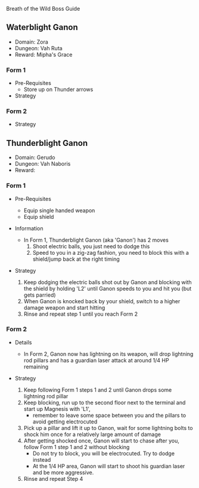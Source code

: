 Breath of the Wild Boss Guide

## Waterblight Ganon
+ Domain: Zora
+ Dungeon: Vah Ruta
+ Reward: Mipha's Grace
### Form 1
- Pre-Requisites
    + Store up on Thunder arrows
- Strategy

### Form 2
- Strategy

## Thunderblight Ganon
+ Domain: Gerudo
+ Dungeon: Vah Naboris
+ Reward: 
### Form 1
- Pre-Requisites
    + Equip single handed weapon
    + Equip shield

- Information
    - In Form 1, Thunderblight Ganon (aka 'Ganon') has 2 moves
        1. Shoot electric balls, you just need to dodge this
        2. Speed to you in a zig-zag fashion, you need to block this with a shield/jump back at the right timing

- Strategy
    1. Keep dodging the electric balls shot out by Ganon and blocking with the shield by holding 'L2' until Ganon speeds to you and hit you (but gets parried)
    2. When Ganon is knocked back by your shield, switch to a higher damage weapon and start hitting
    3. Rinse and repeat step 1 until you reach Form 2

### Form 2
- Details
    + In Form 2, Ganon now has lightning on its weapon, will drop lightning rod pillars and has a guardian laser attack at around 1/4 HP remaining

- Strategy
    1. Keep following Form 1 steps 1 and 2 until Ganon drops some lightning rod pillar
    2. Keep blocking, run up to the second floor next to the terminal and start up Magnesis with 'L1', 
        + remember to leave some space between you and the pillars to avoid getting electrocuted
    3. Pick up a pillar and lift it up to Ganon, wait for some lightning bolts to shock him once for a relatively large amount of damage
    4. After getting shocked once, Ganon will start to chase after you, follow Form 1 step 1 and 2 without blocking
        + Do not try to block, you will be electrocuted. Try to dodge instead
        + At the 1/4 HP area, Ganon will start to shoot his guardian laser and be more aggressive.
    5. Rinse and repeat Step 4


